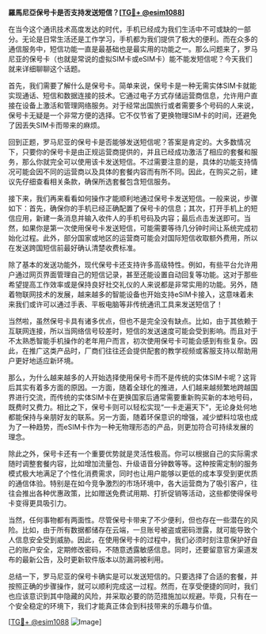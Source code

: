 **羅馬尼亞保号卡是否支持发送短信？[[TG💪+ @esim1088](https://t.me/s/esim1088)]**

在当今这个通讯技术高度发达的时代，手机已经成为我们生活中不可或缺的一部分。无论是日常生活还是工作学习，手机都为我们提供了极大的便利。而在众多的通信服务中，短信功能一直是最基础也是最实用的功能之一。那么问题来了，罗马尼亚的保号卡（也就是常说的虚拟SIM卡或eSIM卡）能不能发短信呢？今天我们就来详细聊聊这个话题。

首先，我们需要了解什么是保号卡。简单来说，保号卡是一种无需实体SIM卡就能实现通话、短信和数据连接的技术。它通过电子方式存储运营商信息，允许用户直接在设备上激活和管理网络服务。对于经常出国旅行或者需要多个号码的人来说，保号卡无疑是一个非常方便的选择。它不仅节省了更换物理SIM卡的时间，还避免了因丢失SIM卡而带来的麻烦。

回到正题，罗马尼亚的保号卡是否能够发送短信呢？答案是肯定的。大多数情况下，只要你的保号卡是由正规运营商提供的，并且已经成功激活了相应的套餐和服务，那么你就完全可以使用该卡发送短信。不过需要注意的是，具体的功能支持情况可能会因不同的运营商以及具体的套餐内容而有所不同。因此，在购买之前，建议先仔细查看相关条款，确保所选套餐包含短信服务。

接下来，我们再来看看如何操作才能顺利地通过保号卡发送短信。一般来说，步骤如下：首先，确保你的手机已经正确配置了保号卡的信息；其次，打开手机上的短信应用，新建一条消息并输入收件人的手机号码及内容；最后点击发送即可。当然，如果你是第一次使用保号卡发送短信，可能需要等待几分钟时间让系统完成初始化过程。此外，部分国家或地区的运营商可能会对国际短信收取额外费用，所以在发送跨国短信前最好确认清楚收费标准。

除了基本的发送功能外，现代保号卡还支持许多高级特性。例如，有些平台允许用户通过网页界面管理自己的短信记录，甚至还能设置自动回复等功能。这对于那些希望提高工作效率或是保持良好社交礼仪的人来说都是非常实用的功能。另外，随着物联网技术的发展，越来越多的智能设备也开始支持eSIM卡接入，这意味着未来我们或许可以通过手表、平板电脑等非传统通讯工具来发送短信了！

当然啦，虽然保号卡具有诸多优点，但也不是完全没有缺点。比如，由于其依赖于互联网连接，所以当网络信号较差时，短信的发送速度可能会受到影响。而且对于不太熟悉智能手机操作的老年用户而言，初次使用保号卡可能会感到有些复杂。因此，在推广这类产品时，厂商们往往还会提供配套的教学视频或客服支持以帮助用户更好地适应新环境。

那么，为什么越来越多的人开始选择使用保号卡而不是传统的实体SIM卡呢？这背后其实有着多方面的原因。一方面，随着全球化的推进，人们越来越频繁地跨越国界进行交流，而传统的实体SIM卡在更换国家后通常需要重新购买新的本地号码，既费时又费力。相比之下，保号卡则可以轻松实现“一卡走遍天下”，无论身处何地都能保持与亲朋好友的联系。另一方面，随着环保意识的增强，减少塑料垃圾也成为了一种趋势，而eSIM卡作为一种无物理形态的产品，则更加符合可持续发展的理念。

除此之外，保号卡还有一个重要优势就是灵活性极高。你可以根据自己的实际需求随时调整套餐内容，比如增加流量包、升级语音分钟数等等。这种按需定制的服务模式极大地满足了个性化消费需求，同时也让用户能够以更低的成本享受到更优质的通信体验。特别是在如今竞争激烈的市场环境中，各大运营商为了吸引客户，往往会推出各种优惠政策，比如赠送免费试用期、打折促销等活动，这些都使得保号卡变得更具吸引力。

当然，任何事物都有两面性。尽管保号卡带来了不少便利，但也存在一些潜在的风险。比如，由于所有数据都储存在云端，一旦账号被盗或密码泄露，就可能导致个人信息安全受到威胁。因此，在使用保号卡的过程中，我们必须时刻注意保护好自己的账户安全，定期修改密码，不随意透露敏感信息。同时，还要留意官方渠道发布的最新公告，及时更新软件版本以防漏洞被利用。

总结一下，罗马尼亚的保号卡确实是可以发送短信的。只要选择了合适的套餐，并按照正确的步骤操作，就可以顺利完成这一过程。然而，在享受便捷的同时，我们也应该意识到其中隐藏的风险，并采取必要的防范措施加以规避。毕竟，只有在一个安全稳定的环境下，我们才能真正体会到科技带来的乐趣与价值。

[[TG💪+ @esim1088](https://t.me/s/esim1088) ![Image](https://i.postimg.cc/4NQfJmqS/Snipaste-2025-05-13-00-14-12.png)]